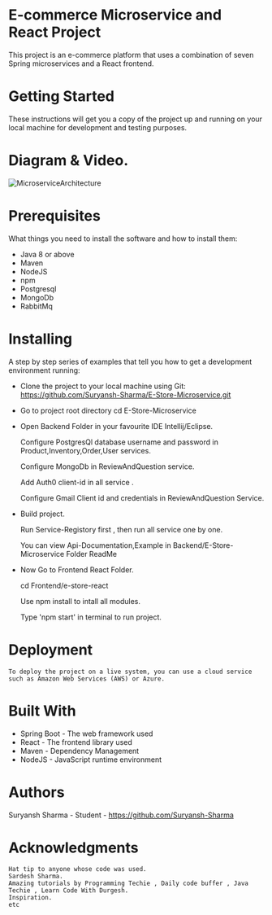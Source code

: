 # E-commerce Microservice and React Project

This project is an e-commerce platform that uses a combination of seven Spring microservices and a React frontend.

# Getting Started

These instructions will get you a copy of the project up and running on your local machine for development and testing purposes.

# Diagram & Video.

![MicroserviceArchitecture](https://user-images.githubusercontent.com/80879578/218806340-6df6aa4b-d3d8-4782-922b-6f413943b332.png)
  
# Prerequisites

What things you need to install the software and how to install them:

 -   Java 8 or above
 -   Maven
 -   NodeJS
 -   npm
 -   Postgresql
 -   MongoDb
 -   RabbitMq
    
# Installing

A step by step series of examples that tell you how to get a development environment running:

- Clone the project to your local machine using Git:
    https://github.com/Suryansh-Sharma/E-Store-Microservice.git

- Go to project root directory
    cd E-Store-Microservice
- Open Backend Folder in your favourite IDE Intellij/Eclipse.

    Configure PostgresQl database username and password in Product,Inventory,Order,User services.

    Configure MongoDb in ReviewAndQuestion service.
    
    Add Auth0 client-id in all service .
    
    Configure Gmail Client id and credentials in ReviewAndQuestion Service.
- Build project. 
    
    Run Service-Registory first , then run all service one by one. 
    
    You can view Api-Documentation,Example in Backend/E-Store-Microservice Folder ReadMe

- Now Go to Frontend React Folder.
    
    cd Frontend/e-store-react
    
    Use npm install to intall all modules.
    
    Type 'npm start' in terminal to run project.

# Deployment

    To deploy the project on a live system, you can use a cloud service such as Amazon Web Services (AWS) or Azure.

# Built With

-   Spring Boot - The web framework used
-   React - The frontend library used
-   Maven - Dependency Management
-   NodeJS - JavaScript runtime environment

# Authors

Suryansh Sharma - Student - https://github.com/Suryansh-Sharma
    
# Acknowledgments

    Hat tip to anyone whose code was used.
    Sardesh Sharma.
    Amazing tutorials by Programming Techie , Daily code buffer , Java Techie , Learn Code With Durgesh.
    Inspiration.
    etc

